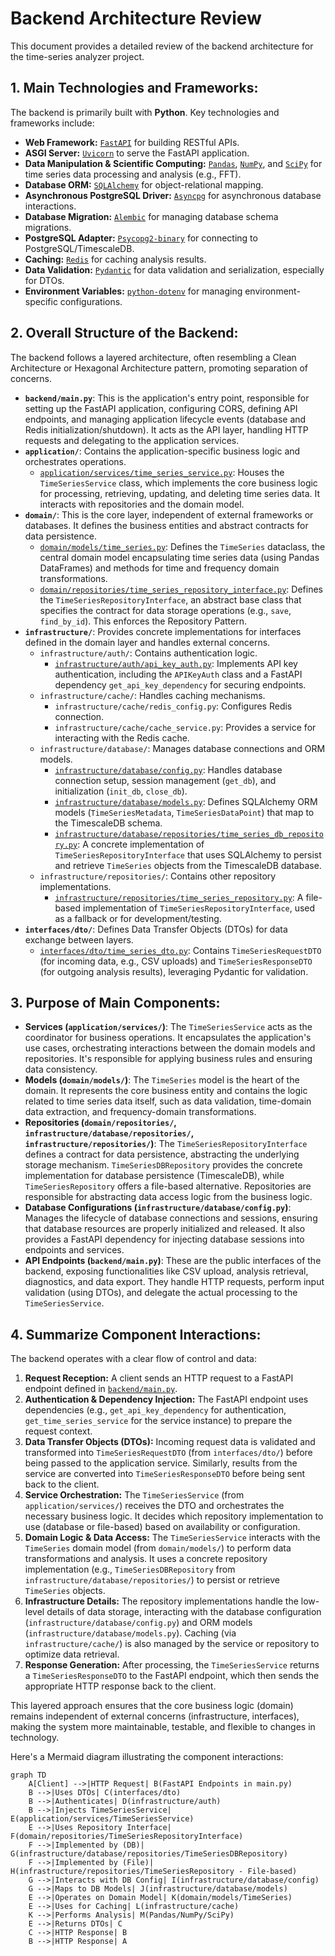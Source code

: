 # Backend Architecture Review

This document provides a detailed review of the backend architecture for the time-series analyzer project.

## 1. Main Technologies and Frameworks:

The backend is primarily built with **Python**. Key technologies and frameworks include:

*   **Web Framework:** [`FastAPI`](backend/requirements.txt:2) for building RESTful APIs.
*   **ASGI Server:** [`Uvicorn`](backend/requirements.txt:3) to serve the FastAPI application.
*   **Data Manipulation & Scientific Computing:** [`Pandas`](backend/requirements.txt:4), [`NumPy`](backend/requirements.txt:5), and [`SciPy`](backend/requirements.txt:6) for time series data processing and analysis (e.g., FFT).
*   **Database ORM:** [`SQLAlchemy`](backend/requirements.txt:14) for object-relational mapping.
*   **Asynchronous PostgreSQL Driver:** [`Asyncpg`](backend/requirements.txt:15) for asynchronous database interactions.
*   **Database Migration:** [`Alembic`](backend/requirements.txt:16) for managing database schema migrations.
*   **PostgreSQL Adapter:** [`Psycopg2-binary`](backend/requirements.txt:17) for connecting to PostgreSQL/TimescaleDB.
*   **Caching:** [`Redis`](backend/requirements.txt:19) for caching analysis results.
*   **Data Validation:** [`Pydantic`](backend/requirements.txt:11) for data validation and serialization, especially for DTOs.
*   **Environment Variables:** [`python-dotenv`](backend/requirements.txt:18) for managing environment-specific configurations.

## 2. Overall Structure of the Backend:

The backend follows a layered architecture, often resembling a Clean Architecture or Hexagonal Architecture pattern, promoting separation of concerns.

*   **`backend/main.py`**: This is the application's entry point, responsible for setting up the FastAPI application, configuring CORS, defining API endpoints, and managing application lifecycle events (database and Redis initialization/shutdown). It acts as the API layer, handling HTTP requests and delegating to the application services.
*   **`application/`**: Contains the application-specific business logic and orchestrates operations.
    *   [`application/services/time_series_service.py`](backend/application/services/time_series_service.py): Houses the `TimeSeriesService` class, which implements the core business logic for processing, retrieving, updating, and deleting time series data. It interacts with repositories and the domain model.
*   **`domain/`**: This is the core layer, independent of external frameworks or databases. It defines the business entities and abstract contracts for data persistence.
    *   [`domain/models/time_series.py`](backend/domain/models/time_series.py): Defines the `TimeSeries` dataclass, the central domain model encapsulating time series data (using Pandas DataFrames) and methods for time and frequency domain transformations.
    *   [`domain/repositories/time_series_repository_interface.py`](backend/domain/repositories/time_series_repository_interface.py): Defines the `TimeSeriesRepositoryInterface`, an abstract base class that specifies the contract for data storage operations (e.g., `save`, `find_by_id`). This enforces the Repository Pattern.
*   **`infrastructure/`**: Provides concrete implementations for interfaces defined in the domain layer and handles external concerns.
    *   `infrastructure/auth/`: Contains authentication logic.
        *   [`infrastructure/auth/api_key_auth.py`](backend/infrastructure/auth/api_key_auth.py): Implements API key authentication, including the `APIKeyAuth` class and a FastAPI dependency `get_api_key_dependency` for securing endpoints.
    *   `infrastructure/cache/`: Handles caching mechanisms.
        *   `infrastructure/cache/redis_config.py`: Configures Redis connection.
        *   `infrastructure/cache/cache_service.py`: Provides a service for interacting with the Redis cache.
    *   `infrastructure/database/`: Manages database connections and ORM models.
        *   [`infrastructure/database/config.py`](backend/infrastructure/database/config.py): Handles database connection setup, session management (`get_db`), and initialization (`init_db`, `close_db`).
        *   [`infrastructure/database/models.py`](backend/infrastructure/database/models.py): Defines SQLAlchemy ORM models (`TimeSeriesMetadata`, `TimeSeriesDataPoint`) that map to the TimescaleDB schema.
        *   [`infrastructure/database/repositories/time_series_db_repository.py`](backend/infrastructure/database/repositories/time_series_db_repository.py): A concrete implementation of `TimeSeriesRepositoryInterface` that uses SQLAlchemy to persist and retrieve `TimeSeries` objects from the TimescaleDB database.
    *   `infrastructure/repositories/`: Contains other repository implementations.
        *   [`infrastructure/repositories/time_series_repository.py`](backend/infrastructure/repositories/time_series_repository.py): A file-based implementation of `TimeSeriesRepositoryInterface`, used as a fallback or for development/testing.
*   **`interfaces/dto/`**: Defines Data Transfer Objects (DTOs) for data exchange between layers.
    *   [`interfaces/dto/time_series_dto.py`](backend/interfaces/dto/time_series_dto.py): Contains `TimeSeriesRequestDTO` (for incoming data, e.g., CSV uploads) and `TimeSeriesResponseDTO` (for outgoing analysis results), leveraging Pydantic for validation.

## 3. Purpose of Main Components:

*   **Services (`application/services/`)**: The `TimeSeriesService` acts as the coordinator for business operations. It encapsulates the application's use cases, orchestrating interactions between the domain models and repositories. It's responsible for applying business rules and ensuring data consistency.
*   **Models (`domain/models/`)**: The `TimeSeries` model is the heart of the domain. It represents the core business entity and contains the logic related to time series data itself, such as data validation, time-domain data extraction, and frequency-domain transformations.
*   **Repositories (`domain/repositories/`, `infrastructure/database/repositories/`, `infrastructure/repositories/`)**: The `TimeSeriesRepositoryInterface` defines a contract for data persistence, abstracting the underlying storage mechanism. `TimeSeriesDBRepository` provides the concrete implementation for database persistence (TimescaleDB), while `TimeSeriesRepository` offers a file-based alternative. Repositories are responsible for abstracting data access logic from the business logic.
*   **Database Configurations (`infrastructure/database/config.py`)**: Manages the lifecycle of database connections and sessions, ensuring that database resources are properly initialized and released. It also provides a FastAPI dependency for injecting database sessions into endpoints and services.
*   **API Endpoints (`backend/main.py`)**: These are the public interfaces of the backend, exposing functionalities like CSV upload, analysis retrieval, diagnostics, and data export. They handle HTTP requests, perform input validation (using DTOs), and delegate the actual processing to the `TimeSeriesService`.

## 4. Summarize Component Interactions:

The backend operates with a clear flow of control and data:

1.  **Request Reception:** A client sends an HTTP request to a FastAPI endpoint defined in [`backend/main.py`](backend/main.py).
2.  **Authentication & Dependency Injection:** The FastAPI endpoint uses dependencies (e.g., `get_api_key_dependency` for authentication, `get_time_series_service` for the service instance) to prepare the request context.
3.  **Data Transfer Objects (DTOs):** Incoming request data is validated and transformed into `TimeSeriesRequestDTO` (from `interfaces/dto/`) before being passed to the application service. Similarly, results from the service are converted into `TimeSeriesResponseDTO` before being sent back to the client.
4.  **Service Orchestration:** The `TimeSeriesService` (from `application/services/`) receives the DTO and orchestrates the necessary business logic. It decides which repository implementation to use (database or file-based) based on availability or configuration.
5.  **Domain Logic & Data Access:** The `TimeSeriesService` interacts with the `TimeSeries` domain model (from `domain/models/`) to perform data transformations and analysis. It uses a concrete repository implementation (e.g., `TimeSeriesDBRepository` from `infrastructure/database/repositories/`) to persist or retrieve `TimeSeries` objects.
6.  **Infrastructure Details:** The repository implementations handle the low-level details of data storage, interacting with the database configuration (`infrastructure/database/config.py`) and ORM models (`infrastructure/database/models.py`). Caching (via `infrastructure/cache/`) is also managed by the service or repository to optimize data retrieval.
7.  **Response Generation:** After processing, the `TimeSeriesService` returns a `TimeSeriesResponseDTO` to the FastAPI endpoint, which then sends the appropriate HTTP response back to the client.

This layered approach ensures that the core business logic (domain) remains independent of external concerns (infrastructure, interfaces), making the system more maintainable, testable, and flexible to changes in technology.

Here's a Mermaid diagram illustrating the component interactions:

```mermaid
graph TD
    A[Client] -->|HTTP Request| B(FastAPI Endpoints in main.py)
    B -->|Uses DTOs| C(interfaces/dto)
    B -->|Authenticates| D(infrastructure/auth)
    B -->|Injects TimeSeriesService| E(application/services/TimeSeriesService)
    E -->|Uses Repository Interface| F(domain/repositories/TimeSeriesRepositoryInterface)
    F -->|Implemented by (DB)| G(infrastructure/database/repositories/TimeSeriesDBRepository)
    F -->|Implemented by (File)| H(infrastructure/repositories/TimeSeriesRepository - File-based)
    G -->|Interacts with DB Config| I(infrastructure/database/config)
    G -->|Maps to DB Models| J(infrastructure/database/models)
    E -->|Operates on Domain Model| K(domain/models/TimeSeries)
    E -->|Uses for Caching| L(infrastructure/cache)
    K -->|Performs Analysis| M(Pandas/NumPy/SciPy)
    E -->|Returns DTOs| C
    C -->|HTTP Response| B
    B -->|HTTP Response| A